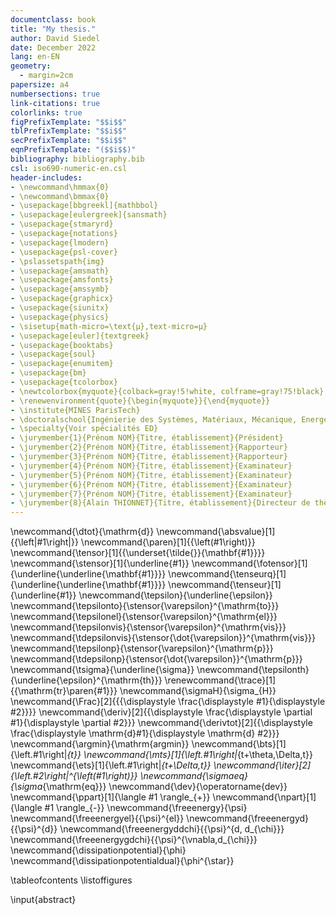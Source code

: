 ```yaml
---
documentclass: book
title: "My thesis."
author: David Siedel
date: December 2022
lang: en-EN
geometry:
  - margin=2cm
papersize: a4
numbersections: true
link-citations: true
colorlinks: true
figPrefixTemplate: "$$i$$"
tblPrefixTemplate: "$$i$$"
secPrefixTemplate: "$$i$$"
eqnPrefixTemplate: "($$i$$)"
bibliography: bibliography.bib
csl: iso690-numeric-en.csl
header-includes:
- \newcommand\hmmax{0}
- \newcommand\bmmax{0}
- \usepackage[bbgreekl]{mathbbol}
- \usepackage[eulergreek]{sansmath}
- \usepackage{stmaryrd}
- \usepackage{notations}
- \usepackage{lmodern}
- \usepackage{psl-cover}
- \pslassetspath{img}
- \usepackage{amsmath}
- \usepackage{amsfonts}
- \usepackage{amssymb}
- \usepackage{graphicx}
- \usepackage{siunitx}
- \usepackage{physics}
- \sisetup{math-micro=\text{µ},text-micro=µ}
- \usepackage[euler]{textgreek}
- \usepackage{booktabs}
- \usepackage{soul}
- \usepackage{enumitem}
- \usepackage{bm}
- \usepackage{tcolorbox}
- \newtcolorbox{myquote}{colback=gray!5!white, colframe=gray!75!black}
- \renewenvironment{quote}{\begin{myquote}}{\end{myquote}}
- \institute{MINES ParisTech}
- \doctoralschool{Ingénierie des Systèmes, Matériaux, Mécanique, Energétique}{621}
- \specialty{Voir spécialités ED}
- \jurymember{1}{Prénom NOM}{Titre, établissement}{Président}
- \jurymember{2}{Prénom NOM}{Titre, établissement}{Rapporteur}
- \jurymember{3}{Prénom NOM}{Titre, établissement}{Rapporteur}
- \jurymember{4}{Prénom NOM}{Titre, établissement}{Examinateur}
- \jurymember{5}{Prénom NOM}{Titre, établissement}{Examinateur}
- \jurymember{6}{Prénom NOM}{Titre, établissement}{Examinateur}
- \jurymember{7}{Prénom NOM}{Titre, établissement}{Examinateur}
- \jurymember{8}{Alain THIONNET}{Titre, établissement}{Directeur de thèse}
---
```


<!--
pandoc -f markdown+tex_math_single_backslash -F pandoc-crossref --citeproc --highlight-style=tango report.md chapters/notations.md chapters/introduction.md chapters/part1.md chapters/industrial-context.md chapters/volumetric-locking.md chapters/phase-field.md chapters/part2.md chapters/hho.md chapters/part3.md chapters/micromorphic-damage.md chapters/micromorphic-damage-fem.md chapters/micromorphic-damage-hho.md chapters/part4.md chapters/references.md chapters/conclusions.md chapters/references.md -o report.pdf
-->

\newcommand{\dtot}{\mathrm{d}}
\newcommand{\absvalue}[1]{{\left|#1\right|}}
\newcommand{\paren}[1]{{\left(#1\right)}}
\newcommand{\tensor}[1]{{\underset{\tilde{}}{\mathbf{#1}}}}
\newcommand{\stensor}[1]{\underline{#1}}
\newcommand{\fotensor}[1]{\underline{\underline{\mathbf{#1}}}}
\newcommand{\tenseurq}[1]{\underline{\underline{\mathbf{#1}}}}
\newcommand{\tenseur}[1]{\underline{#1}}
\newcommand{\tepsilon}{\underline{\epsilon}}
\newcommand{\tepsilonto}{\stensor{\varepsilon}^{\mathrm{to}}}
\newcommand{\tepsilonel}{\stensor{\varepsilon}^{\mathrm{el}}}
\newcommand{\tepsilonvis}{\stensor{\varepsilon}^{\mathrm{vis}}}
\newcommand{\tdepsilonvis}{\stensor{\dot{\varepsilon}}^{\mathrm{vis}}}
\newcommand{\tepsilonp}{\stensor{\varepsilon}^{\mathrm{p}}}
\newcommand{\tdepsilonp}{\stensor{\dot{\varepsilon}}^{\mathrm{p}}}
\newcommand{\tsigma}{\underline{\sigma}}
\newcommand{\tepsilonth}{\underline{\epsilon}^{\mathrm{th}}}
\renewcommand{\trace}[1]{{\mathrm{tr}\paren{#1}}}
\newcommand{\sigmaH}{\sigma_{H}}
\newcommand{\Frac}[2]{{{\displaystyle \frac{\displaystyle #1}{\displaystyle #2}}}}
\newcommand{\deriv}[2]{{\displaystyle \frac{\displaystyle \partial #1}{\displaystyle \partial #2}}}
\newcommand{\derivtot}[2]{{\displaystyle \frac{\displaystyle \mathrm{d}#1}{\displaystyle \mathrm{d} #2}}}
\newcommand{\argmin}{\mathrm{argmin}}
\newcommand{\bts}[1]{\left.#1\right|_{t}}
\newcommand{\mts}[1]{\left.#1\right|_{t+\theta\,\Delta\,t}}
\newcommand{\ets}[1]{\left.#1\right|_{t+\Delta\,t}}
\newcommand{\iter}[2]{\left.#2\right|^{\left(#1\right)}}
\newcommand{\sigmaeq}{\sigma_{\mathrm{eq}}}
\newcommand{\dev}{\operatorname{dev}}
\newcommand{\ppart}[1]{\langle #1 \rangle_{+}}
\newcommand{\npart}[1]{\langle #1 \rangle_{-}}
\newcommand{\freeenergy}{\psi}
\newcommand{\freeenergyel}{{\psi}^{el}}
\newcommand{\freeenergyd}{{\psi}^{d}}
\newcommand{\freeenergyddchi}{{\psi}^{d, d_{\chi}}}
\newcommand{\freeenergygdchi}{{\psi}^{\vnabla\,d_{\chi}}}
\newcommand{\dissipationpotential}{\phi}
\newcommand{\dissipationpotentialdual}{\phi^{\star}}

\tableofcontents
\listoffigures

\input{abstract}

